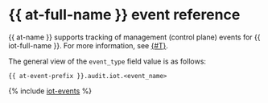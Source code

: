 # {{ at-full-name }} event reference

{{ at-name }} supports tracking of management (control plane) events for {{ iot-full-name }}. For more information, see [{#T}](../audit-trails/concepts/format.md).

The general view of the `event_type` field value is as follows:

```text
{{ at-event-prefix }}.audit.iot.<event_name>
```

{% include [iot-events](../_includes/audit-trails/events/iot-events.md) %}
